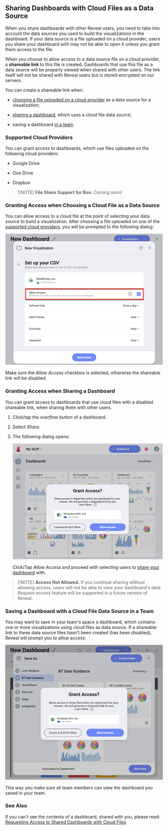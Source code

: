 ## Sharing Dashboards with Cloud Files as a Data Source

When you share dashboards with other Reveal users, you need to take into
account the data sources you used to build the visualizations in the
dashboard. If your data source is a file uploaded on a cloud provider,
users you share your dashboard with may not be able to open it unless
you grant them access to the file.

When you choose to allow access to a data source file on a cloud
provider, a **shareable link** to this file is created. Dashboards that
use this file as a data source will be properly viewed when shared with
other users. The link itself will not be shared with Reveal users but is
stored encrypted on our servers.

You can create a shareable link when:

  - [choosing a file uploaded on a cloud provider](#cloud-data-source-file) as a data source for a
    visualization;

  - [sharing a dashboard](#grant-access-shared-dashboard), which uses a
    cloud file data source;

  - saving a dashboard [in a team](#save-dashboard-team).

<a name='cloud-providers'></a>
### Supported Cloud Providers

You can grant access to dashboards, which use files uploaded on the
following cloud providers:

  - Google Drive

  - One Drive

  - Dropbox

>[!NOTE] **File Share Support for Box:**
>Coming soon!


<a name='cloud-data-source-file'></a>
### Granting Access when Choosing a Cloud File as a Data Source

You can allow access to a cloud file at the point of selecting your data source to build a visualization. After choosing a file uploaded on one of the [supported cloud providers](#cloud-providers), you will be prompted to the following dialog:

![Allow access checkbox in the Set up your file dialog](images/allow-access-box-sharing.png)

Make sure the *Allow Access* checkbox is selected, otherwise the
shareable link will be disabled.

<a name='grant-access-shared-dashboard'></a>
### Granting Access when Sharing a Dashboard

You can grant access to dashboards that use cloud files with a disabled
shareable link, when sharing them with other users.

1.  Click/tap the *overflow button* of a dashboard.

2.  Select *Share*.

3.  The following dialog opens:

    ![A dialog to grant access to cloud file data sources](images/grant-access-share-dashboard-dialog.png)

    Click/Tap *Allow Access* and proceed with selecting users to [share your dashboard](sharing-dashboards.md) with.


>[!NOTE] **Access Not Allowed.**
>If you continue sharing without allowing access, users will not be able to view your dashboard's data. *Request access* feature will be supported in a future version of Reveal.

<a name='save-dashboard-team'></a>
### Saving a Dashboard with a Cloud File Data Source in a Team

You may want to save in your team's space a dashboard, which contains
one or more visualizations using cloud files as data source. If a
shareable link to these data source files hasn't been created (has been
disabled), Reveal will prompt you to allow access:

![Allow access to a dashboard with a disabled link when saving in a team](images/save-dashboard-disabled-link-teams_all.png)

This way you make sure all team members can view the dashboard you saved
in your team.

### See Also

If you can't see the contents of a dashboard, shared with you, please
read: [Requesting Access to Shared Dashboards with Cloud Files](Request-Access-Shared-Dashboards-Cloud-Files.md)
